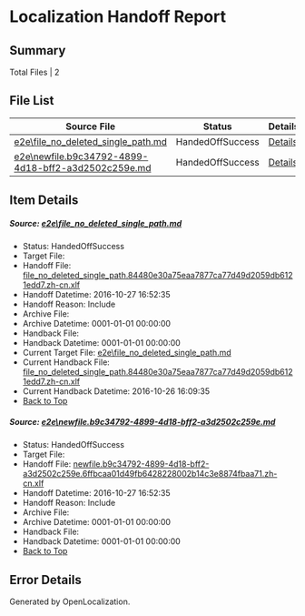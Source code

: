 # <a name='report-top'></a> Localization Handoff Report

## Summary
 Total Files | 2

## File List
 Source File | Status | Details 
 ----------- | ------ | ------- 
 [e2e\file_no_deleted_single_path.md](https://github.com/OpenLocalizationTestOrg/ol-test0/blob/a5252007127e84a11cb47cb939e62163979413cf/e2e/file_no_deleted_single_path.md) | HandedOffSuccess | [Details](#aa103566a4786ea61bf370feeef80fef08ab08053)
 [e2e\newfile.b9c34792-4899-4d18-bff2-a3d2502c259e.md](https://github.com/OpenLocalizationTestOrg/ol-test0/blob/a5252007127e84a11cb47cb939e62163979413cf/e2e/newfile.b9c34792-4899-4d18-bff2-a3d2502c259e.md) | HandedOffSuccess | [Details](#e719a73b5e34fec468d8ba6f84169f86cb4af7225)

## Item Details
##### <a name='aa103566a4786ea61bf370feeef80fef08ab08053'></a> Source: [e2e\file_no_deleted_single_path.md](https://github.com/OpenLocalizationTestOrg/ol-test0/blob/a5252007127e84a11cb47cb939e62163979413cf/e2e/file_no_deleted_single_path.md)
* Status: HandedOffSuccess
* Target File: 
* Handoff File: [file_no_deleted_single_path.84480e30a75eaa7877ca77d49d2059db6121edd7.zh-cn.xlf](https://github.com/OpenLocalizationTestOrg/ol-test0-handoff/blob/5345344e45114e7e9446cb0569bf78aa862ca40e/ol-handoff/OpenLocalizationTestOrg/ol-test0-zhcn/shujia/mt/file_no_deleted_single_path.84480e30a75eaa7877ca77d49d2059db6121edd7.zh-cn.xlf)
* Handoff Datetime: 2016-10-27 16:52:35
* Handoff Reason: Include
* Archive File: 
* Archive Datetime: 0001-01-01 00:00:00
* Handback File: 
* Handback Datetime: 0001-01-01 00:00:00
* Current Target File: [e2e\file_no_deleted_single_path.md](https://github.com/OpenLocalizationTestOrg/ol-test0-zhcn/blob/838cac83689ed17a6260eb6f9663e21c02652998/e2e/file_no_deleted_single_path.md)
* Current Handback File: [file_no_deleted_single_path.84480e30a75eaa7877ca77d49d2059db6121edd7.zh-cn.xlf](https://github.com/OpenLocalizationTestOrg/ol-test0-handback/blob/10f7ea663877afc7505232c1a367b91989fe9bae/ol-handback/OpenLocalizationTestOrg/ol-test0-zhcn/shujia/mt/file_no_deleted_single_path.84480e30a75eaa7877ca77d49d2059db6121edd7.zh-cn.xlf)
* Current Handback Datetime: 2016-10-26 16:09:35
* [Back to Top](#report-top)

##### <a name='e719a73b5e34fec468d8ba6f84169f86cb4af7225'></a> Source: [e2e\newfile.b9c34792-4899-4d18-bff2-a3d2502c259e.md](https://github.com/OpenLocalizationTestOrg/ol-test0/blob/a5252007127e84a11cb47cb939e62163979413cf/e2e/newfile.b9c34792-4899-4d18-bff2-a3d2502c259e.md)
* Status: HandedOffSuccess
* Target File: 
* Handoff File: [newfile.b9c34792-4899-4d18-bff2-a3d2502c259e.6ffbcaa01d49fb6428228002b14c3e8874fbaa71.zh-cn.xlf](https://github.com/OpenLocalizationTestOrg/ol-test0-handoff/blob/5345344e45114e7e9446cb0569bf78aa862ca40e/ol-handoff/OpenLocalizationTestOrg/ol-test0-zhcn/shujia/mt/newfile.b9c34792-4899-4d18-bff2-a3d2502c259e.6ffbcaa01d49fb6428228002b14c3e8874fbaa71.zh-cn.xlf)
* Handoff Datetime: 2016-10-27 16:52:35
* Handoff Reason: Include
* Archive File: 
* Archive Datetime: 0001-01-01 00:00:00
* Handback File: 
* Handback Datetime: 0001-01-01 00:00:00
* [Back to Top](#report-top)


## Error Details

Generated by OpenLocalization.
